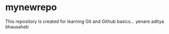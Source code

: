 # mynewrepo
This repository is created for learning Git and Github basics...
yenare aditya bhausaheb
